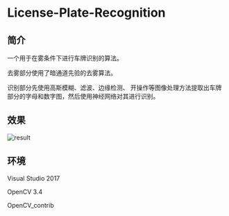 # License-Plate-Recognition

## 简介

一个用于在雾条件下进行车牌识别的算法。

去雾部分使用了暗通道先验的去雾算法。

识别部分先使用高斯模糊、滤波、边缘检测、 开操作等图像处理方法提取出车牌部分的字母和数字图，然后使用神经网络对其进行识别。



## 效果

![result](E:\projects\License-Plate-Recognition\images\result.png)



## 环境

Visual Studio 2017

OpenCV 3.4

OpenCV_contrib

